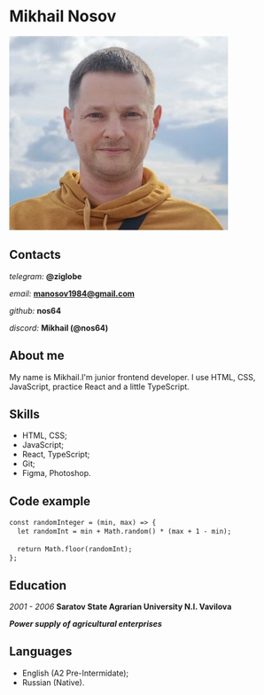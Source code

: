 # Mikhail Nosov #

![Mikhail Nosov photo](./Снимок%20экрана%20от%202023-11-07%2022-38-13.png)


## Contacts ##

*telegram:* **@ziglobe**

*email:* **manosov1984@gmail.com**

*github:* **nos64**

*discord:* **Mikhail (@nos64)**


## About me ##

My name is Mikhail.I'm junior frontend developer. 
I use HTML, CSS, JavaScript, practice React and a little TypeScript.

## Skills ##

* HTML, CSS;
* JavaScript;
* React, TypeScript;
* Git;
* Figma, Photoshop.

## Code example ##

```
const randomInteger = (min, max) => {
  let randomInt = min + Math.random() * (max + 1 - min);

  return Math.floor(randomInt);
};
```

## Education ##

*2001 - 2006* **Saratov State Agrarian University N.I. Vavilova**

**_Power supply of agricultural enterprises_**

## Languages ##

* English (A2 Pre-Intermidate);
* Russian (Native).